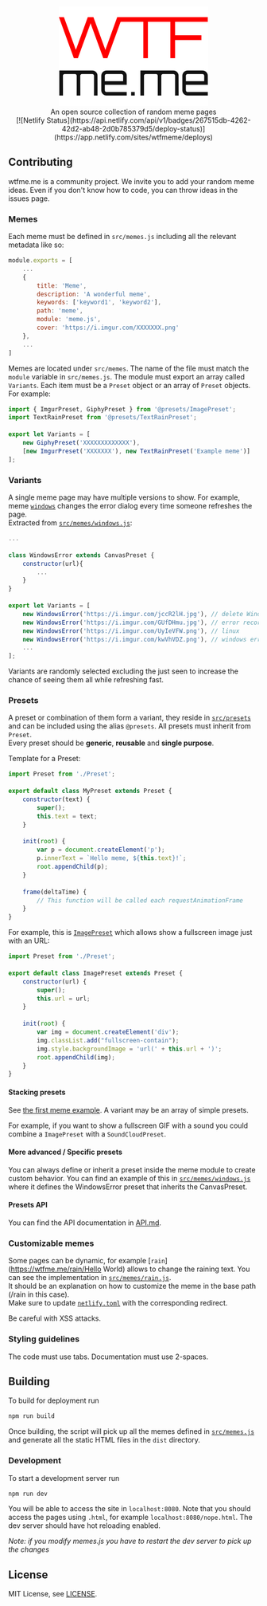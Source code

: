 <p align="center">
	<a href="https://wtfme.me"><img alt="wtfme.me logo" src="https://raw.githubusercontent.com/mlomb/wtfme.me/master/public/logo-black.png"></a><br>
	An open source collection of random meme pages<br>
	[![Netlify Status](https://api.netlify.com/api/v1/badges/267515db-4262-42d2-ab48-2d0b785379d5/deploy-status)](https://app.netlify.com/sites/wtfmeme/deploys)
</p>

## Contributing
wtfme.me is a community project. We invite you to add your random meme ideas. Even if you don't know how to code, you can throw ideas in the issues page.

### Memes
Each meme must be defined in `src/memes.js` including all the relevant metadata like so:
```js
module.exports = [
	...
	{
		title: 'Meme',
		description: 'A wonderful meme',
		keywords: ['keyword1', 'keyword2'],
		path: 'meme',
		module: 'meme.js',
		cover: 'https://i.imgur.com/XXXXXXX.png'
	},
	...
]
```
Memes are located under `src/memes`. The name of the file must match the `module` variable in `src/memes.js`.
The module must export an array called `Variants`. Each item must be a `Preset` object or an array of `Preset` objects.  
For example:
```js
import { ImgurPreset, GiphyPreset } from '@presets/ImagePreset';
import TextRainPreset from '@presets/TextRainPreset';

export let Variants = [
	new GiphyPreset('XXXXXXXXXXXXX'),
	[new ImgurPreset('XXXXXXX'), new TextRainPreset('Example meme')]
];
```

### Variants
A single meme page may have multiple versions to show. For example, meme [`windows`](https://wtfme.me/windows) changes the error dialog every time someone refreshes the page.  
Extracted from [`src/memes/windows.js`](src/memes/windows.js):
```js
...

class WindowsError extends CanvasPreset {
    constructor(url){
		...
	}
}

export let Variants = [
    new WindowsError('https://i.imgur.com/jccR2lH.jpg'), // delete Windows
    new WindowsError('https://i.imgur.com/GUfDHmu.jpg'), // error recording error code
    new WindowsError('https://i.imgur.com/UyIeVFW.png'), // linux
    new WindowsError('https://i.imgur.com/kwVhVDZ.png'), // windows error recording has stopped working
	...
];
```
Variants are randomly selected excluding the just seen to increase the chance of seeing them all while refreshing fast.

### Presets
A preset or combination of them form a variant, they reside in [`src/presets`](src/presets) and can be included using the alias `@presets`. All presets must inherit from `Preset`.  
Every preset should be **generic**, **reusable** and **single purpose**.

Template for a Preset:
```js
import Preset from './Preset';

export default class MyPreset extends Preset {
	constructor(text) {
		super();
		this.text = text;
	}

	init(root) {
		var p = document.createElement('p');
		p.innerText = `Hello meme, ${this.text}!`;
		root.appendChild(p);
	}

	frame(deltaTime) {
		// This function will be called each requestAnimationFrame
	}
}
```
For example, this is [`ImagePreset`](/src/presets/ImagePreset.js) which allows show a fullscreen image just with an URL:
```js
import Preset from './Preset';

export default class ImagePreset extends Preset {
	constructor(url) {
		super();
		this.url = url;
	}

	init(root) {
		var img = document.createElement('div');
		img.classList.add("fullscreen-contain");
		img.style.backgroundImage = 'url(' + this.url + ')';
		root.appendChild(img);
	}
}
```
#### Stacking presets
See [the first meme example](#Memes). A variant may be an array of simple presets.

For example, if you want to show a fullscreen GIF with a sound you could combine a `ImagePreset` with a `SoundCloudPreset`.

#### More advanced / Specific presets
You can always define or inherit a preset inside the meme module to create custom behavior. You can find an example of this in [`src/memes/windows.js`](src/memes/windows.js) where it defines the WindowsError preset that inherits the CanvasPreset.

#### Presets API
You can find the API documentation in [API.md](API.md).

### Customizable memes
Some pages can be dynamic, for example [`rain`](https://wtfme.me/rain/Hello World) allows to change the raining text. You can see the implementation in [`src/memes/rain.js`](src/memes/rain.js).  
It should be an explanation on how to customize the meme in the base path (/rain in this case).  
Make sure to update [`netlify.toml`](netlify.toml) with the corresponding redirect.  

Be careful with XSS attacks.

### Styling guidelines
The code must use tabs. Documentation must use 2-spaces.

## Building
To build for deployment run
```sh
npm run build
```
Once building, the script will pick up all the memes defined in [`src/memes.js`](src/memes.js) and generate all the static HTML files in the `dist` directory.

### Development
To start a development server run
```sh
npm run dev
```
You will be able to access the site in `localhost:8080`. Note that you should access the pages using `.html`, for example `localhost:8080/nope.html`. The dev server should have hot reloading enabled.

*Note: if you modify memes.js you have to restart the dev server to pick up the changes*

## License

MIT License, see [LICENSE](LICENSE).
